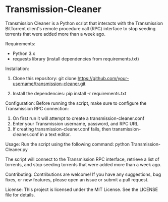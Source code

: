 # Transmission-Cleaner
Transmission Cleaner is a Python script that interacts with the Transmission BitTorrent client's remote procedure call (RPC) interface to stop seeding torrents that were added more than a week ago.

Requirements:
- Python 3.x
- requests library (install dependencies from requirements.txt)

Installation:
1. Clone this repository:
   git clone https://github.com/your-username/transmission-cleaner.git

2. Install the dependencies:
   pip install -r requirements.txt

Configuration:
Before running the script, make sure to configure the Transmission RPC connection:
1. On first run it will attempt to create a transmission-cleaner.conf
2. Enter your Transmission username, password, and RPC URL.
3. If creating transmission-cleaner.conf fails, then transmission-cleaner.conf in a text editor.

Usage:
Run the script using the following command:
python Transmission-Cleaner.py

The script will connect to the Transmission RPC interface, retrieve a list of torrents, and stop seeding torrents that were added more than a week ago.

Contributing:
Contributions are welcome! If you have any suggestions, bug fixes, or new features, please open an issue or submit a pull request.

License:
This project is licensed under the MIT License. See the LICENSE file for details.
